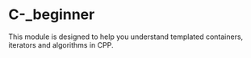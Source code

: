 # C-_beginner
This module is designed to help you understand templated containers, iterators and algorithms in CPP.
